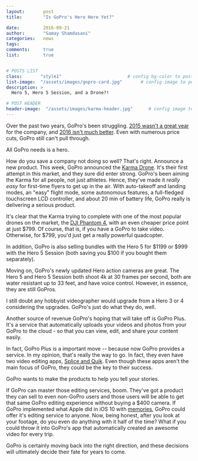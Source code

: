 ```yaml
---
layout:       post
title:        "Is GoPro's Hero Here Yet?"

date:         2016-09-21
author:       "Samay Shamdasani"
categories:   news
tags:         
comments:     true
list:		  true


# POSTS LIST
class:       "style1"                         # config bg-color to post list card (1..6)
list-image:  "/assets/images/gopro-card.jpg"       # config image to post list card (1..6)
description: >                                 
  Hero 5, Hero 5 Session, and a Drone?!

# POST HEADER
header-image:  "/assets/images/karma-header.jpg"      # config image to post header
---
```

Over the past two years, GoPro's been struggling. [2015 wasn't a great year](http://www.pocket-lint.com/news/136453-gopro-s-disastrous-fourth-quarter-leads-to-workforce-layoffs-and-more) for the company, and [2016 isn't much better](https://techcrunch.com/2016/07/27/gopro-soars-10-on-earnings-beat/). Even with numerous price cuts, GoPro still can't pull through.

<p class = "quote"> All GoPro needs is a hero.</p>

How do you save a company not doing so well? That's right. Announce a new product. This week, GoPro announced the [Karma Drone](https://shop.gopro.com/karma). It's their first attempt in this market, and they sure did enter strong. GoPro's been aiming the Karma for all people, not just athletes. Hence, they've made it <i> really easy </i> for first-time flyers to get up in the air. With auto-takeoff and landing modes, an "easy" flight mode, some autonomous features, a full-fledged touchscreen LCD controller, and about 20 min of battery life, GoPro really is delivering a serious product.

It's clear that the Karma trying to complete with one of the most popular drones on the market, the [DJI Phantom 4](http://www.dji.com/phantom-4), with an even cheaper price point at just $799. Of course, that is, if you have a GoPro to take video. Otherwise, for $799, you'd just get a really powerful quadcopter.

In addition, GoPro is also selling bundles with the Hero 5 for $1199 or $999 with the Hero 5 Session (both saving you $100 if you bought them separately).

Moving on, GoPro's newly updated Hero action cameras are great. The Hero 5 and Hero 5 Session both shoot 4k at 30 frames per second, both are water resistant up to 33 feet, and have voice control. However, in essence, they are still GoPros.

I still doubt any hobbyist videographer would upgrade from a Hero 3 or 4 considering the upgrades. GoPro's just do what they do, well.

Another source of revenue GoPro's hoping that will take off is GoPro Plus. It's a service that automatically uploads your videos and photos from your GoPro to the cloud - so that you can view, edit, and share your content easily.

In fact, GoPro Plus is a important move -- because now GoPro provides a service. In my opinion, that's really the way to go. In fact, they even have two video editing apps, [Splice and Quik](https://gopro.com/news/introducing-the-gopro-mobile-creative-suite-featuring-quik-and-splice). Even though these apps aren't the main focus of GoPro, they could be the key to their success.

<p class = "quote"> GoPro wants to make the products to help you tell your stories. </p>

If GoPro can master those editing services, boom. They've got a product they can sell to even non-GoPro users and those users will be able to get that same GoPro editing experience without buying a $400 camera. If GoPro implemented what Apple did in iOS 10 with [memories](http://appleinsider.com/articles/16/06/16/inside-ios-10-photos-memories-will-generate-slideshow-movies-automatically), GoPro could offer it's editing service to anyone. Now, being honest, after you look at your footage, do you even do anything with it half of the time? What if you could throw it into GoPro's app that automatically created an awesome video for every trip.

GoPro is certainly moving back into the right direction, and these decisions will ultimately decide their fate for years to come.
